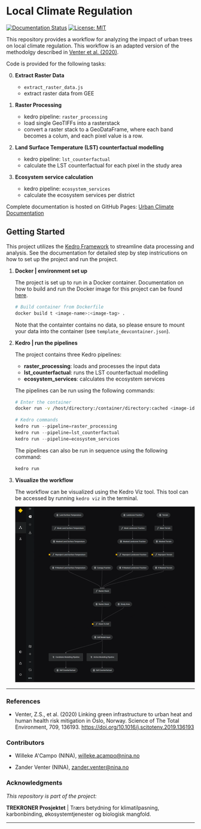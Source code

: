 Local Climate Regulation
========================

[![Documentation Status](https://readthedocs.org/projects/kedro-geospatial/badge/?version=latest)](https://ac-willeke.github.io/kedro-geospatial/html/index.html)
[![License: MIT](https://img.shields.io/badge/License-MIT-yellow.svg)](https://opensource.org/licenses/MIT)


This repository provides a workflow for analyzing the impact of urban trees on local climate regulation. This workflow is an adapted version of the methodolgy described in [Venter et al. (2020)](https://www.sciencedirect.com/science/article/pii/S0048969719361893).

Code is provided for the following tasks:

0. **Extract Raster Data**
    - `extract_raster_data.js`
    - extract raster data from GEE

1. **Raster Processing**
    - kedro pipeline: `raster_processing`
    - load single GeoTIFFs into a rasterstack
    - convert a raster stack to a GeoDataFrame, where each band becomes a colum, and each pixel value is a row.

2. **Land Surface Temperature (LST) counterfactual modelling**
    - kedro pipeline: `lst_counterfactual`
    - calculate the LST counterfactual for each pixel in the study area

3. **Ecosystem service calculation**
    - kedro pipeline: `ecosystem_services`
    - calculate the ecosystem services per district

Complete documentation is hosted on GitHub Pages: [Urban Climate Documentation](https://ac-willeke.github.io/urban-climate/html/index.html)


## Getting Started
This project utilizes the [Kedro Framework](https://docs.kedro.org/en/stable/index.html) to streamline data processing and analysis. See the documentation for detailed step by step instricutions on how to set up the project and run the project.

1. **Docker | environment set up**

    The project is set up to run in a Docker container. Documentation on how to build and run the Docker image for this project can be found [here](https://ac-willeke.github.io/urban-climate/html/docker.html).

    ```bash
    # Build container from Dockerfile
    docker build t <image-name>:<image-tag> .
    ``````

    Note that the containter contains no data, so please ensure to mount your data into the container (see `template_devcontainer.json`).


2. **Kedro | run the pipelines**

    The project contains three Kedro pipelines:
    - **raster_processing**: loads and processes the input data
    - **lst_counterfactual**: runs the LST counterfactual modelling
    - **ecosystem_services**: calculates the ecosystem services

    The pipelines can be run using the following commands:
    ```bash
    # Enter the container
    docker run -v /host/directory:/container/directory:cached <image-id> kedro run --pipeline=<pipeline-name>

    ``````

    ```python
    # Kedro commands
    kedro run --pipeline=raster_processing
    kedro run --pipeline=lst_counterfactual
    kedro run --pipeline=ecosystem_services
    ```

    The pipelines can also be run in sequence using the following command:

    ```python
    kedro run
    ```

3. **Visualize the workflow**

    The workflow can be visualized using the Kedro Viz tool. This tool can be accessed by running `kedro viz` in the terminal.

    ![Kedro Viz](/docs/source/img/kedro_viz.png)

----------------

### **References**
- Venter, Z.S., et al. (2020) Linking green infrastructure to urban heat and human health risk mitigation in Oslo, Norway. Science of The Total Environment, 709, 136193. https://doi.org/10.1016/j.scitotenv.2019.136193

### **Contributors**

- Willeke A'Campo (NINA), willeke.acampo@nina.no

- Zander Venter (NINA), zander.venter@nina.no

### **Acknowledgments**

*This repository is part of the project:*

**TREKRONER Prosjektet** | Trærs betydning for klimatilpasning, karbonbinding, økosystemtjenester og biologisk mangfold.

----------------

